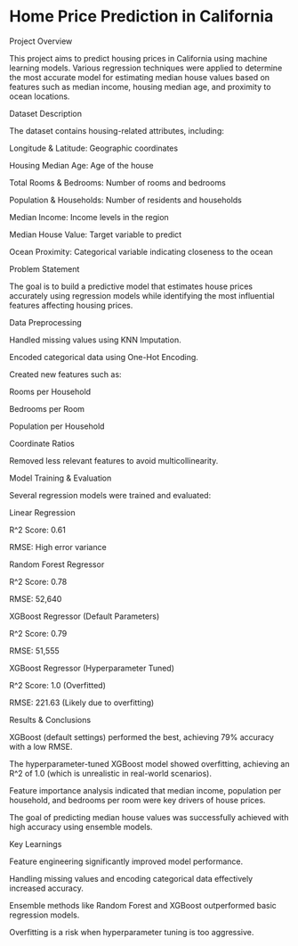 # Home Price Prediction in California

Project Overview

This project aims to predict housing prices in California using machine learning models. Various regression techniques were applied to determine the most accurate model for estimating median house values based on features such as median income, housing median age, and proximity to ocean locations.

Dataset Description

The dataset contains housing-related attributes, including:

Longitude & Latitude: Geographic coordinates

Housing Median Age: Age of the house

Total Rooms & Bedrooms: Number of rooms and bedrooms

Population & Households: Number of residents and households

Median Income: Income levels in the region

Median House Value: Target variable to predict

Ocean Proximity: Categorical variable indicating closeness to the ocean

Problem Statement

The goal is to build a predictive model that estimates house prices accurately using regression models while identifying the most influential features affecting housing prices.

Data Preprocessing

Handled missing values using KNN Imputation.

Encoded categorical data using One-Hot Encoding.

Created new features such as:

Rooms per Household

Bedrooms per Room

Population per Household

Coordinate Ratios

Removed less relevant features to avoid multicollinearity.

Model Training & Evaluation

Several regression models were trained and evaluated:

Linear Regression

R^2 Score: 0.61

RMSE: High error variance

Random Forest Regressor

R^2 Score: 0.78

RMSE: 52,640

XGBoost Regressor (Default Parameters)

R^2 Score: 0.79

RMSE: 51,555

XGBoost Regressor (Hyperparameter Tuned)

R^2 Score: 1.0 (Overfitted)

RMSE: 221.63 (Likely due to overfitting)


Results & Conclusions

XGBoost (default settings) performed the best, achieving 79% accuracy with a low RMSE.

The hyperparameter-tuned XGBoost model showed overfitting, achieving an R^2 of 1.0 (which is unrealistic in real-world scenarios).

Feature importance analysis indicated that median income, population per household, and bedrooms per room were key drivers of house prices.

The goal of predicting median house values was successfully achieved with high accuracy using ensemble models.


Key Learnings

Feature engineering significantly improved model performance.

Handling missing values and encoding categorical data effectively increased accuracy.

Ensemble methods like Random Forest and XGBoost outperformed basic regression models.

Overfitting is a risk when hyperparameter tuning is too aggressive.


